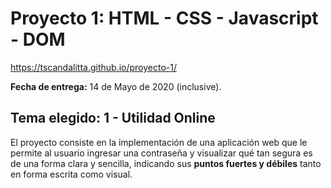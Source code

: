 # Proyecto 1:  HTML - CSS - Javascript - DOM

https://tscandalitta.github.io/proyecto-1/

**Fecha de entrega:** 14 de Mayo de 2020 (inclusive).

## **Tema elegido: 1 - Utilidad Online**

El proyecto consiste en la implementación de una aplicación web que le permite al usuario ingresar una contraseña y visualizar qué tan segura es de una forma clara y sencilla, indicando sus **puntos fuertes y débiles** tanto en forma escrita como visual.
